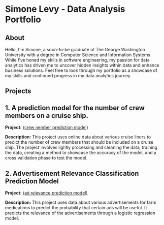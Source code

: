 # Simone Levy - Data Analysis Portfolio
## About

Hello, I'm Simone, a soon-to-be graduate of The George Washington University with a degree in Computer Science and Information Systems. While I've honed my skills in software engineering, 
my passion for data analytics has driven me to uncover hidden insights within data and enhance business solutions.
Feel free to look through my portfolio as a showcase of my skills and continued progress in my data analytics journey.

## Projects
## 1. A prediction model for the number of crew members on a cruise ship.

**Project:**  [(crew nember prediction model)](https://github.com/simolevy/DataAnalysisPortfolio/tree/22ac45f104315b8a7fedb6416e716abc523ff32c/Notebooks/CruiseCountPrediction)


**Description:** This project uses online data about various cruise liners to predict the number of crew members that should
be included on a cruise ship. The project involves lightly processing and cleaning the data, training the data, creating a method
to showcase the accuracy of the model, and a cross validation phase to test the model.


## 2. Advertisement Relevance Classification Prediction Model

**Project:** [(ad relevance prediction model)](https://github.com/simolevy/DataAnalysisPortfolio/tree/2d0f68a1936616621324b669916cdb26a8ef25a4/Notebooks/LogisticRegression)


**Description:** This project uses data about various advertisements for farm medications to predict the probability that certain ads will be useful.
It predicts the relevance of the advertisements through a logistic regression model.
